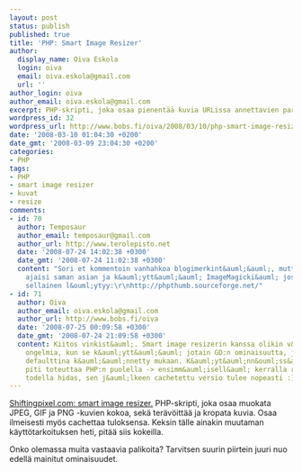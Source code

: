 ```yaml
---
layout: post
status: publish
published: true
title: 'PHP: Smart Image Resizer'
author:
  display_name: Oiva Eskola
  login: oiva
  email: oiva.eskola@gmail.com
  url: ''
author_login: oiva
author_email: oiva.eskola@gmail.com
excerpt: PHP-skripti, joka osaa pienentää kuvia URLissa annettavien parametrien perusteella.
wordpress_id: 32
wordpress_url: http://www.bobs.fi/oiva/2008/03/10/php-smart-image-resizer/
date: '2008-03-10 01:04:30 +0200'
date_gmt: '2008-03-09 23:04:30 +0200'
categories:
- PHP
tags:
- PHP
- smart image resizer
- kuvat
- resize
comments:
- id: 70
  author: Temposaur
  author_email: temposaur@gmail.com
  author_url: http://www.terolepisto.net
  date: '2008-07-24 14:02:38 +0300'
  date_gmt: '2008-07-24 11:02:38 +0300'
  content: "Sori et kommentoin vanhahkoa blogimerkint&auml;&auml;, mutta phpThumb
    ajaisi saman asian ja k&auml;ytt&auml;&auml; ImageMagicki&auml; jos palvelimelta
    sellainen l&ouml;ytyy:\r\nhttp://phpthumb.sourceforge.net/"
- id: 71
  author: Oiva
  author_email: oiva.eskola@gmail.com
  author_url: http://www.bobs.fi/oiva
  date: '2008-07-25 00:09:58 +0300'
  date_gmt: '2008-07-24 21:09:58 +0300'
  content: Kiitos vinkist&auml;. Smart image resizerin kanssa olikin v&auml;h&auml;n
    ongelmia, kun se k&auml;ytt&auml;&auml; jotain GD:n ominaisuutta, jota ei ole
    defaulttina k&auml;&auml;nnetty mukaan. K&auml;yt&auml;nn&ouml;ss&auml; yksi funktio
    piti toteuttaa PHP:n puolella -> ensimm&auml;isell&auml; kerralla resize on todella
    todella hidas, sen j&auml;lkeen cachetettu versio tulee nopeasti :)
---
```

<p><a href="http://shiftingpixel.com/2008/03/03/smart-image-resizer/">Shiftingpixel.com: smart image resizer.</a> PHP-skripti, joka osaa muokata JPEG, GIF ja PNG -kuvien kokoa, sek&auml; ter&auml;v&ouml;itt&auml;&auml; ja kropata kuvia. Osaa ilmeisesti my&ouml;s cachettaa tuloksensa. Keksin t&auml;lle ainakin muutaman k&auml;ytt&ouml;tarkoituksen heti, pit&auml;&auml; siis kokeilla.</p>
<p>Onko olemassa muita vastaavia palikoita? Tarvitsen suurin piirtein juuri nuo edell&auml; mainitut ominaisuudet.</p>
